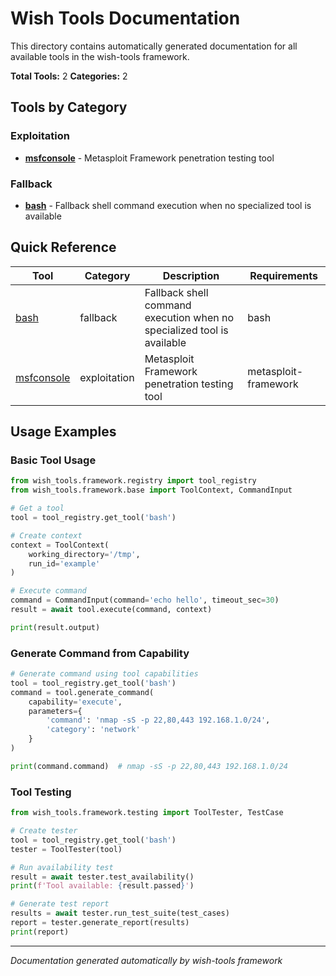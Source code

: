 # Wish Tools Documentation

This directory contains automatically generated documentation for all available tools
in the wish-tools framework.

**Total Tools:** 2
**Categories:** 2

## Tools by Category

### Exploitation

- **[msfconsole](msfconsole.md)** - Metasploit Framework penetration testing tool

### Fallback

- **[bash](bash.md)** - Fallback shell command execution when no specialized tool is available

## Quick Reference

| Tool | Category | Description | Requirements |
|------|----------|-------------|--------------|
| [bash](bash.md) | fallback | Fallback shell command execution when no specialized tool is available | bash |
| [msfconsole](msfconsole.md) | exploitation | Metasploit Framework penetration testing tool | metasploit-framework |

## Usage Examples

### Basic Tool Usage

```python
from wish_tools.framework.registry import tool_registry
from wish_tools.framework.base import ToolContext, CommandInput

# Get a tool
tool = tool_registry.get_tool('bash')

# Create context
context = ToolContext(
    working_directory='/tmp',
    run_id='example'
)

# Execute command
command = CommandInput(command='echo hello', timeout_sec=30)
result = await tool.execute(command, context)

print(result.output)
```

### Generate Command from Capability

```python
# Generate command using tool capabilities
tool = tool_registry.get_tool('bash')
command = tool.generate_command(
    capability='execute',
    parameters={
        'command': 'nmap -sS -p 22,80,443 192.168.1.0/24',
        'category': 'network'
    }
)

print(command.command)  # nmap -sS -p 22,80,443 192.168.1.0/24
```

### Tool Testing

```python
from wish_tools.framework.testing import ToolTester, TestCase

# Create tester
tool = tool_registry.get_tool('bash')
tester = ToolTester(tool)

# Run availability test
result = await tester.test_availability()
print(f'Tool available: {result.passed}')

# Generate test report
results = await tester.run_test_suite(test_cases)
report = tester.generate_report(results)
print(report)
```

---

*Documentation generated automatically by wish-tools framework*